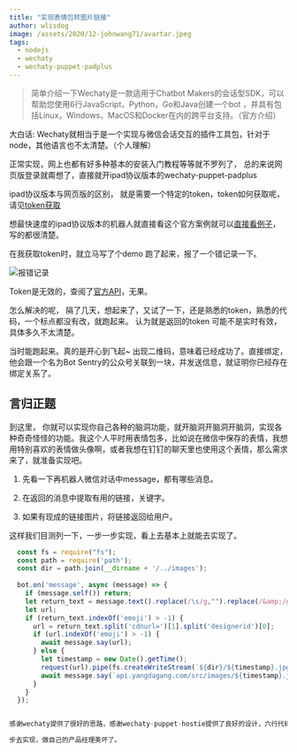 ```yaml
---
title: "实现表情包转图片链接"
author: wlisdog
image: /assets/2020/12-johnwang71/avartar.jpeg
tags:
  - nodejs
  - wechaty
  - wechaty-puppet-padplus
---
```

>简单介绍一下Wechaty是一款适用于Chatbot Makers的会话型SDK，可以帮助您使用6行JavaScript，Python，Go和Java创建一个bot ，并具有包括Linux，Windows，MacOS和Docker在内的跨平台支持。（官方介绍）

大白话: Wechaty就相当于是一个实现与微信会话交互的插件工具包，针对于node，其他语言也不太清楚。（个人理解）

正常实现，网上也都有好多种基本的安装入门教程等等就不罗列了， 总的来说网页版登录就甭想了，直接就开ipad协议版本的wechaty-puppet-padplus

ipad协议版本与网页版的区别， 就是需要一个特定的token，token如何获取呢，请见[token获取](https://github.com/juzibot/Welcome/wiki/Everything-about-Wechaty)

想最快速度的ipad协议版本的机器人就直接看这个官方案例就可以[直接看例子](https://github.com/juzibot/donut-tester#example)，写的都很清楚。

在我获取token时，就立马写了个demo 跑了起来，报了一个错记录一下。

![报错记录](/assets/2020/12-wechaty-hapi/WechatIMG10.png)

Token是无效的，查阅了[官方API](https://wechaty.js.org/docs/api/)，无果。

怎么解决的呢， 隔了几天，想起来了，又试了一下，还是熟悉的token，熟悉的代码，一个标点都没有改，就跑起来。 认为就是返回的token 可能不是实时有效，具体多久不太清楚。

当时能跑起来。真的是开心到飞起~ 出现二维码，意味着已经成功了。直接绑定，他会跟一个名为Bot Sentry的公众号关联到一块，并发送信息，就证明你已经存在绑定关系了。

## 言归正题

到这里， 你就可以实现你自己各种的脑洞功能，就开脑洞开脑洞开脑洞，实现各种奇奇怪怪的功能。我这个人平时用表情包多，比如说在微信中保存的表情，我想用特别喜欢的表情做头像啊，或者我想在钉钉的聊天里也使用这个表情，那么需求来了，就准备实现吧。

1. 先看一下再机器人微信对话中message，都有哪些消息。

2. 在返回的消息中提取有用的链接，关键字。

3. 如果有现成的链接图片，将链接返回给用户。

这样我们目测列一下，一步一步实现，看上去基本上就能去实现了。

```javascript
  const fs = require("fs");
  const path = require('path');
  const dir = path.join(__dirname + '/../images');
  
  bot.on('message', async (message) => {
    if (message.self()) return;
    let return_text = message.text().replace(/\s/g,"").replace(/&amp;/g, "&");
    let url;
    if (return_text.indexOf('emoji') > -1) {
      url = return_text.split('cdnurl=')[1].split('designerid')[0];
      if (url.indexOf('emoji') > -1) {
        await message.say(url);
      } else {
        let timestamp = new Date().getTime();
        request(url).pipe(fs.createWriteStream(`${dir}/${timestamp}.jpg`));
        await message.say(`api.yangdagang.com/src/images/${timestamp}.jpg`);
      }
    }
  });


感谢wechaty提供了很好的思路，感谢wechaty-puppet-hostie提供了良好的设计，六行代码其实很简洁，但是在其中我们可以联想脑洞发挥的更多，通过自己一步一

步去实现，做自己的产品经理美坏了。

